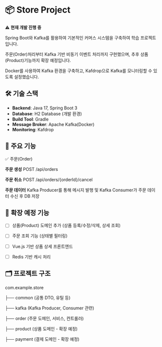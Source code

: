 # 📦 Store Project
⚠️ **현재 개발 진행 중**

Spring Boot와 Kafka를 활용하여 기본적인 커머스 시스템을 구축하여 학습 프로젝트입니다.

주문(Order)처리부터 Kafka 기반 비동기 이벤트 처리까지 구현했으며, 추후 상품(Product)기능까지 확장 예정입니다.

Docker를 사용하여 Kafka 환경을 구축하고, Kafdrop으로 Kafka를 모니터링할 수 있도록 설정했습니다.



## 🛠️ 기술 스택
- **Backend**: Java 17, Spring Boot 3
- **Database**: H2 Database (개발 환경)
- **Build Tool**: Gradle
- **Message Broker**: Apache Kafka(Docker)
- **Monitoring**: Kafdrop



## 📌 주요 기능
✅ 주문(Order)

**주문 생성**	POST /api/orders

**주문 취소**	POST /api/orders/{orderId}/cancel

**주문 데이터**	Kafka Producer를 통해 메시지 발행 및 Kafka Consumer가 주문 데이터 수신 후 DB 저장



## 📝 확장 예정 기능
- [  ] 상품(Product) 도메인 추가 (상품 등록/수정/삭제, 상세 조회)
- [  ] 주문 조회 기능 (상태별 필터링)
- [  ] Vue.js 기반 상품 상세 프론트엔드
- [  ] Redis 기반 캐시 처리



## 🗂 프로젝트 구조
com.example.store

 ├── common          (공통 DTO, 유틸 등)
 
 ├── kafka           (Kafka Producer, Consumer 관련)
 
 ├── order           (주문 도메인, 서비스, 컨트롤러)
 
 ├── product         (상품 도메인 - 확장 예정)
 
 ├── payment         (결제 도메인 - 확장 예정)
